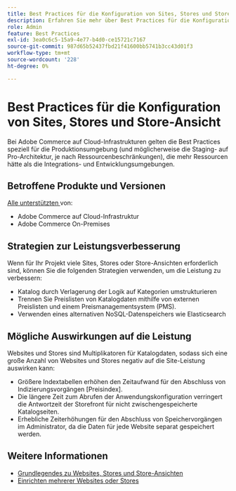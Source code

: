 ```yaml
---
title: Best Practices für die Konfiguration von Sites, Stores und Store-Ansichten
description: Erfahren Sie mehr über Best Practices für die Konfiguration von Sites, Stores und Store-Ansicht, um die Site-Leistung zu maximieren.
role: Admin
feature: Best Practices
exl-id: 3ea0c6c5-15a9-4e77-b4d0-ce15721c7167
source-git-commit: 987d65b52437fbd21f41600bb5741b3cc43d01f3
workflow-type: tm+mt
source-wordcount: '228'
ht-degree: 0%

---
```


# Best Practices für die Konfiguration von Sites, Stores und Store-Ansicht

Bei Adobe Commerce auf Cloud-Infrastrukturen gelten die Best Practices speziell für die Produktionsumgebung (und möglicherweise die Staging- auf Pro-Architektur, je nach Ressourcenbeschränkungen), die mehr Ressourcen hätte als die Integrations- und Entwicklungsumgebungen.

## Betroffene Produkte und Versionen

[Alle unterstützten &#x200B;](../../../release/versions.md) von:

- Adobe Commerce auf Cloud-Infrastruktur
- Adobe Commerce On-Premises

## Strategien zur Leistungsverbesserung

Wenn für Ihr Projekt viele Sites, Stores oder Store-Ansichten erforderlich sind, können Sie die folgenden Strategien verwenden, um die Leistung zu verbessern:

- Katalog durch Verlagerung der Logik auf Kategorien umstrukturieren
- Trennen Sie Preislisten von Katalogdaten mithilfe von externen Preislisten und einem Preismanagementsystem (PMS).
- Verwenden eines alternativen NoSQL-Datenspeichers wie Elasticsearch

## Mögliche Auswirkungen auf die Leistung

Websites und Stores sind Multiplikatoren für Katalogdaten, sodass sich eine große Anzahl von Websites und Stores negativ auf die Site-Leistung auswirken kann:

- Größere Indextabellen erhöhen den Zeitaufwand für den Abschluss von Indizierungsvorgängen [Preisindex].
- Die längere Zeit zum Abrufen der Anwendungskonfiguration verringert die Antwortzeit der Storefront für nicht zwischengespeicherte Katalogseiten.
- Erhebliche Zeiterhöhungen für den Abschluss von Speichervorgängen im Administrator, da die Daten für jede Website separat gespeichert werden.


## Weitere Informationen

- [Grundlegendes zu Websites, Stores und Store-Ansichten](https://experienceleague.adobe.com/de/docs/commerce-cloud-service/user-guide/configure-store/best-practices)
- [Einrichten mehrerer Websites oder Stores](https://experienceleague.adobe.com/de/docs/commerce-cloud-service/user-guide/configure-store/multiple-sites)
